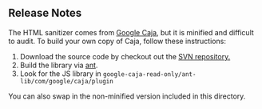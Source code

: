 ## Release Notes

The HTML sanitizer comes from [Google Caja](http://code.google.com/p/google-caja/wiki/JsHtmlSanitizer), but it is minified and difficult to audit. To build your own copy of Caja, follow these instructions:

1. Download the source code by checkout out the [SVN repository.](http://code.google.com/p/google-caja/source/checkout)
1. Build the library via [ant](http://code.google.com/p/google-caja/wiki/RunningCaja).
1. Look for the JS library in `google-caja-read-only/ant-lib/com/google/caja/plugin`

You can also swap in the non-minified version included in this directory.
